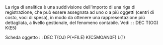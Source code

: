 La riga di analitica è una suddivisione dell'importo di una riga di registrazione, che può essere assegnata ad uno o a più oggetti (centri di costo, voci di spesa), in modo da ottenere una rappresentazione più dettagliata, a livello gestionale, del fenomeno contabile.
Vedi
 :  : DEC T(OG) K(E5)

Scheda oggetto
 :  : DEC T(OJ) P(*FILE) K(C5MOAN0F) L(1)
